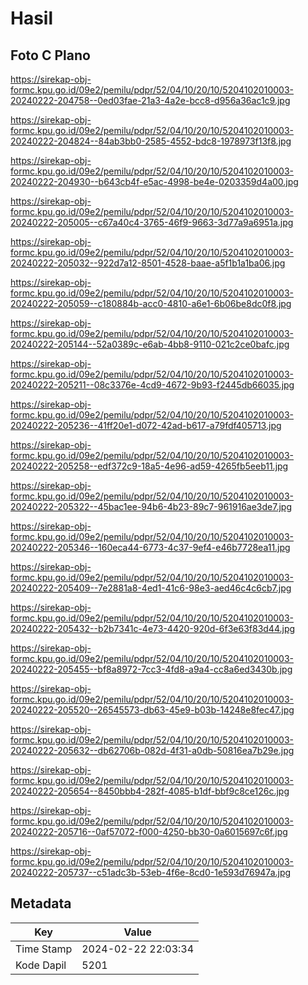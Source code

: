 # Hasil

## Foto C Plano

https://sirekap-obj-formc.kpu.go.id/09e2/pemilu/pdpr/52/04/10/20/10/5204102010003-20240222-204758--0ed03fae-21a3-4a2e-bcc8-d956a36ac1c9.jpg

https://sirekap-obj-formc.kpu.go.id/09e2/pemilu/pdpr/52/04/10/20/10/5204102010003-20240222-204824--84ab3bb0-2585-4552-bdc8-1978973f13f8.jpg

https://sirekap-obj-formc.kpu.go.id/09e2/pemilu/pdpr/52/04/10/20/10/5204102010003-20240222-204930--b643cb4f-e5ac-4998-be4e-0203359d4a00.jpg

https://sirekap-obj-formc.kpu.go.id/09e2/pemilu/pdpr/52/04/10/20/10/5204102010003-20240222-205005--c67a40c4-3765-46f9-9663-3d77a9a6951a.jpg

https://sirekap-obj-formc.kpu.go.id/09e2/pemilu/pdpr/52/04/10/20/10/5204102010003-20240222-205032--922d7a12-8501-4528-baae-a5f1b1a1ba06.jpg

https://sirekap-obj-formc.kpu.go.id/09e2/pemilu/pdpr/52/04/10/20/10/5204102010003-20240222-205059--c180884b-acc0-4810-a6e1-6b06be8dc0f8.jpg

https://sirekap-obj-formc.kpu.go.id/09e2/pemilu/pdpr/52/04/10/20/10/5204102010003-20240222-205144--52a0389c-e6ab-4bb8-9110-021c2ce0bafc.jpg

https://sirekap-obj-formc.kpu.go.id/09e2/pemilu/pdpr/52/04/10/20/10/5204102010003-20240222-205211--08c3376e-4cd9-4672-9b93-f2445db66035.jpg

https://sirekap-obj-formc.kpu.go.id/09e2/pemilu/pdpr/52/04/10/20/10/5204102010003-20240222-205236--41ff20e1-d072-42ad-b617-a79fdf405713.jpg

https://sirekap-obj-formc.kpu.go.id/09e2/pemilu/pdpr/52/04/10/20/10/5204102010003-20240222-205258--edf372c9-18a5-4e96-ad59-4265fb5eeb11.jpg

https://sirekap-obj-formc.kpu.go.id/09e2/pemilu/pdpr/52/04/10/20/10/5204102010003-20240222-205322--45bac1ee-94b6-4b23-89c7-961916ae3de7.jpg

https://sirekap-obj-formc.kpu.go.id/09e2/pemilu/pdpr/52/04/10/20/10/5204102010003-20240222-205346--160eca44-6773-4c37-9ef4-e46b7728ea11.jpg

https://sirekap-obj-formc.kpu.go.id/09e2/pemilu/pdpr/52/04/10/20/10/5204102010003-20240222-205409--7e2881a8-4ed1-41c6-98e3-aed46c4c6cb7.jpg

https://sirekap-obj-formc.kpu.go.id/09e2/pemilu/pdpr/52/04/10/20/10/5204102010003-20240222-205432--b2b7341c-4e73-4420-920d-6f3e63f83d44.jpg

https://sirekap-obj-formc.kpu.go.id/09e2/pemilu/pdpr/52/04/10/20/10/5204102010003-20240222-205455--bf8a8972-7cc3-4fd8-a9a4-cc8a6ed3430b.jpg

https://sirekap-obj-formc.kpu.go.id/09e2/pemilu/pdpr/52/04/10/20/10/5204102010003-20240222-205520--26545573-db63-45e9-b03b-14248e8fec47.jpg

https://sirekap-obj-formc.kpu.go.id/09e2/pemilu/pdpr/52/04/10/20/10/5204102010003-20240222-205632--db62706b-082d-4f31-a0db-50816ea7b29e.jpg

https://sirekap-obj-formc.kpu.go.id/09e2/pemilu/pdpr/52/04/10/20/10/5204102010003-20240222-205654--8450bbb4-282f-4085-b1df-bbf9c8ce126c.jpg

https://sirekap-obj-formc.kpu.go.id/09e2/pemilu/pdpr/52/04/10/20/10/5204102010003-20240222-205716--0af57072-f000-4250-bb30-0a6015697c6f.jpg

https://sirekap-obj-formc.kpu.go.id/09e2/pemilu/pdpr/52/04/10/20/10/5204102010003-20240222-205737--c51adc3b-53eb-4f6e-8cd0-1e593d76947a.jpg


## Metadata

| Key        | Value               |
| ---------- | ------------------- |
| Time Stamp | 2024-02-22 22:03:34 |
| Kode Dapil | 5201                |



